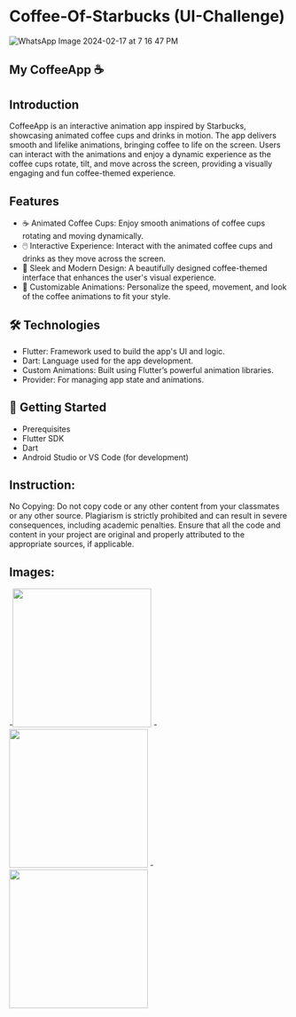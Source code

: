 # Coffee-Of-Starbucks (UI-Challenge)



![WhatsApp Image 2024-02-17 at 7 16 47 PM](https://github.com/Dinesh-Sowndar/flutter_starbucks_ui_challenge/assets/29474697/fff01446-1c53-42bb-90b4-86aa7e80df15)



## My CoffeeApp ☕️
## Introduction
CoffeeApp is an interactive animation app inspired by Starbucks, showcasing animated coffee cups and drinks in motion. The app delivers smooth and lifelike animations, bringing coffee to life on the screen. Users can interact with the animations and enjoy a dynamic experience as the coffee cups rotate, tilt, and move across the screen, providing a visually engaging and fun coffee-themed experience.

## Features
 - ☕ Animated Coffee Cups: Enjoy smooth animations of coffee cups rotating and moving dynamically.
 - 🖱️ Interactive Experience: Interact with the animated coffee cups and drinks as they move across the screen.
 - 🌟 Sleek and Modern Design: A beautifully designed coffee-themed interface that enhances the user's visual experience.
 - 🎨 Customizable Animations: Personalize the speed, movement, and look of the coffee animations to fit your style.

## 🛠️ Technologies
- Flutter: Framework used to build the app's UI and logic.
- Dart: Language used for the app development.
- Custom Animations: Built using Flutter’s powerful animation libraries.
- Provider: For managing app state and animations.

## 🚀 Getting Started
- Prerequisites
- Flutter SDK
- Dart
- Android Studio or VS Code (for development)

## Instruction:
No Copying: Do not copy code or any other content from your classmates or any other source. Plagiarism is strictly prohibited and can result in severe consequences, including academic penalties. Ensure that all the code and content in your project are original and properly attributed to the appropriate sources, if applicable.

## Images:

-<img src="https://github.com/user-attachments/assets/7123bd47-66e0-45db-83db-607d94af40b1" width="250">
-<img src="https://github.com/user-attachments/assets/af4e310f-0dd8-418c-b654-8784c641d17b" width="250">
-<img src="https://github.com/user-attachments/assets/a6011298-7482-411a-a868-3766513c2c50" width="250">



